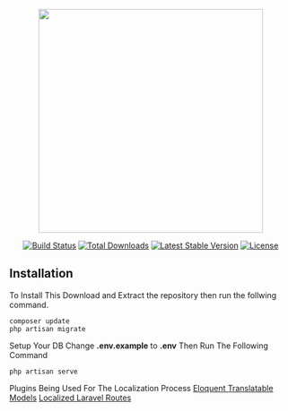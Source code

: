 <p align="center"><img src="https://res.cloudinary.com/dtfbvvkyp/image/upload/v1566331377/laravel-logolockup-cmyk-red.svg" width="400"></p>

<p align="center">
<a href="https://travis-ci.org/laravel/framework"><img src="https://travis-ci.org/laravel/framework.svg" alt="Build Status"></a>
<a href="https://packagist.org/packages/laravel/framework"><img src="https://poser.pugx.org/laravel/framework/d/total.svg" alt="Total Downloads"></a>
<a href="https://packagist.org/packages/laravel/framework"><img src="https://poser.pugx.org/laravel/framework/v/stable.svg" alt="Latest Stable Version"></a>
<a href="https://packagist.org/packages/laravel/framework"><img src="https://poser.pugx.org/laravel/framework/license.svg" alt="License"></a>
</p>

## Installation
To Install This Download and Extract the repository then run the follwing command.
```
composer update
php artisan migrate
```
Setup Your DB Change <b>.env.example</b> to <b>.env</b> Then Run The Following Command
```
php artisan serve
```
Plugins Being Used For The Localization Process
<a href="https://freek.dev/427-making-eloquent-models-translatable">Eloquent Translatable Models</a>
<a href="https://github.com/codezero-be/laravel-localized-routes">Localized Laravel Routes</a>

